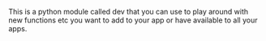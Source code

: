 This is a python module called dev that you can use to play around with new functions etc you want to add to your app or have available to all your apps.